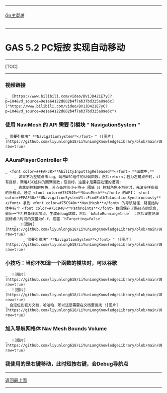 ___________________________________________________________________________________________
###### [Go主菜单](../MainMenu.md)
___________________________________________________________________________________________

# GAS 5.2 PC短按 实现自动移动

___________________________________________________________________________________________

[TOC]

___________________________________________________________________________________________

### 视频链接
    _  [https://www.bilibili.com/video/BV1JD421E7yC?p=104&vd_source=9e1e64122d802b4f7ab37bd325a89e6c]("https://www.bilibili.com/video/BV1JD421E7yC?p=104&vd_source=9e1e64122d802b4f7ab37bd325a89e6c")
### 使用 **NaviMesh** 的 **API** 需要 **引模块** **"** **NavigationSystem**</font> **"**
    _ 需要引模块" **NavigationSystem**</font> " ![图片](https://github.com/liyunlong618/LiYunLongKnowledgeLibrary/blob/main/UECPP/Models/GAS/GAS_2_Aura/DetailContent/Image/GAS_032/113058_475192.png?raw=true)
### AAuraPlayerController 中
    _ <font color=#FFAF38>**AbilityInputTagReleased**</font> **函数中,**
        _ 如果不为左键点击tag，调用ASC组件的回调函数，然后return；若为左键点击时，if有目标，调用ASC组件的回调函数；没目标，这里才是需要处理的逻辑：
        _ 先拿到控制的角色，若点击时间小于等于 阈值 且 控制角色不为空时，先清空样条线的所有点，通过 <font color=#75C940>**NaviMesh**</font> 的API： <font color=#FFAF38>**UNavigationSystemV1::FindPathToLocationSynchronously**</font> 拿到 <font color=#75C940>**NaviMesh**</font> 的导航路径，路径结构体中有个 <font color=#75C940>**PathPoints**</font> 数组保存了路径点的信息，遍历一下为样条线添加点，生成debug球体，然后 `bAutoRunning=true` ；然后设置记录鼠标点击时间的变量为0.f，设置 `bTargeting=false`
        _  ![图片](https://github.com/liyunlong618/LiYunLongKnowledgeLibrary/blob/main/UECPP/Models/GAS/GAS_2_Aura/DetailContent/Image/GAS_032/637612_886080.png?raw=true)
            _ 需要引模块" **NavigationSystem**</font> " ![图片](https://github.com/liyunlong618/LiYunLongKnowledgeLibrary/blob/main/UECPP/Models/GAS/GAS_2_Aura/DetailContent/Image/GAS_032/711087_988406.png?raw=true)
### 小技巧：当你不知道一个函数的模块时，可以谷歌
    _  ![图片](https://github.com/liyunlong618/LiYunLongKnowledgeLibrary/blob/main/UECPP/Models/GAS/GAS_2_Aura/DetailContent/Image/GAS_032/679958_782482.png?raw=true)
    _  ![图片](https://github.com/liyunlong618/LiYunLongKnowledgeLibrary/blob/main/UECPP/Models/GAS/GAS_2_Aura/DetailContent/Image/GAS_032/259772_140573.png?raw=true)
    _ 会定位到官方文档，哈哈哈，所以还是需要在文档里面找 ![图片](https://github.com/liyunlong618/LiYunLongKnowledgeLibrary/blob/main/UECPP/Models/GAS/GAS_2_Aura/DetailContent/Image/GAS_032/193824_382242.png?raw=true)
### 加入导航网格体 **Nav Mesh Bounds Volume**</font>
    _  ![图片](https://github.com/liyunlong618/LiYunLongKnowledgeLibrary/blob/main/UECPP/Models/GAS/GAS_2_Aura/DetailContent/Image/GAS_032/273431_263758.png?raw=true)
### 我使用的是右键移动，此时短按右键，会Debug导航点

___________________________________________________________________________________________

[返回最上面](#Go主菜单)
___________________________________________________________________________________________